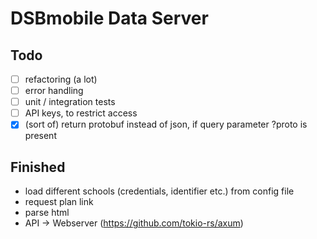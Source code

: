 # DSBmobile Data Server

## Todo
- [ ] refactoring (a lot)
- [ ] error handling
- [ ] unit / integration tests
- [ ] API keys, to restrict access
- [X] (sort of) return protobuf instead of json, if query parameter ?proto is present

## Finished
- load different schools (credentials, identifier etc.) from config file
- request plan link
- parse html
- API -> Webserver (https://github.com/tokio-rs/axum)
